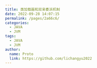 ```yaml
---
title: 类加载器和双亲委派机制
date: 2022-09-28 14:07:15
permalink: /pages/2a66c6/
categories:
  - JAVA
  - JVM
tags:
  - JAVA
  - JVM
author: 
  name: Proto
  link: https://github.com/lichangyu2022
---
```

